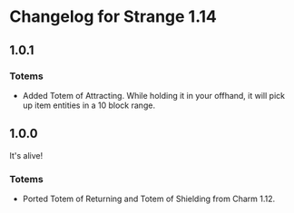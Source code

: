 # Changelog for Strange 1.14

## 1.0.1

### Totems
* Added Totem of Attracting. While holding it in your offhand, it will pick up item entities in a 10 block range.


## 1.0.0

It's alive!

### Totems
* Ported Totem of Returning and Totem of Shielding from Charm 1.12.